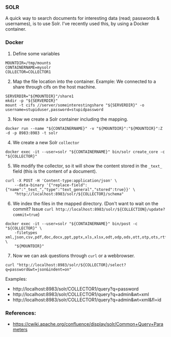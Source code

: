 ### SOLR
A quick way to search documents for interesting data (read; passwords & usernames), is to use Solr. I've recently used this, by using a Docker container.

### Docker
1. Define some variables

```shell
MOUNTDIR=/tmp/mounts
CONTAINERNAME=mysolr
COLLECTOR=COLLECTOR1
```

2. Map the file location into the container. Example: We connected to a share through cifs on the host machine.

```shell
SERVERDIR="${MOUNTDIR}"/share1
mkdir -p "${SERVERDIR}"
mount -t cifs //server/someinterestingshare "${SERVERDIR}" -o username=stupiduser,password=stupidpassword
```

3. Now we create a Solr container including the mapping.

```shell
docker run --name "${CONTAINERNAME}" -v "${MOUNTDIR}":"${MOUNTDIR}":Z -d -p 8983:8983 -t solr
```

4. We create a new Solr `collector`

```shell
docker exec -it --user=solr "${CONTAINERNAME}" bin/solr create_core -c "${COLLECTOR}"
```

5. We modify the collector, so it will show the content stored in the `_text_` field (this is the content of a document).

```shell
curl -X POST -H 'Content-type:application/json' \
    --data-binary '{"replace-field":{"name":"_text_","type":"text_general","stored":true}}' \
    "http://localhost:8983/solr/${COLLECTOR}/schema"
```

6. We index the files in the mapped directory. (Don't want to wait on the commit? Issue `curl http://localhost:8983/solr/${COLLECTION}/update?commit=true`)

```shell
docker exec -it --user=solr "${CONTAINERNAME}" bin/post -c "${COLLECTOR}" \
    -filetypes xml,json,csv,pdf,doc,docx,ppt,pptx,xls,xlsx,odt,odp,ods,ott,otp,ots,rtf,htm,html,txt,log,ini,xml,conf,config \
    "${MOUNTDIR}"
```

7. Now we can ask questions through `curl` or a webbrowser.

```shell
curl "http://localhost:8983/solr/${COLLECTOR}/select?q=password&wt=json&indent=on"
```


Examples:
- http://localhost:8983/solr/COLLECTOR1/query?q=password
- http://localhost:8983/solr/COLLECTOR1/query?q=admin&wt=xml
- http://localhost:8983/solr/COLLECTOR1/query?q=admin&wt=xml&fl=id


### References:
- https://cwiki.apache.org/confluence/display/solr/Common+Query+Parameters
